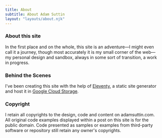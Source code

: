 ```yaml
---
title: About
subtitle: About Adam Suttin
layout: "layouts/about.njk"
---
```


### About this site

In the first place and on the whole, this site is an adventure—I might even call it a journey, though most accurately it is my small corner of the web—my personal design and sandbox, always in some sort of transition, a work in progress.

### Behind the Scenes

I've been creating this site with the help of [Eleventy](https://www.11ty.dev/), a static site generator and host it in [Google Cloud Storage](https://cloud.google.com/storage).

### Copyright

I retain all copyrights to the design, code and content on adamsuttin.com. All original code examples displayed within a post on this site is for the public domain. Code presented as samples or examples from third-party software or repository still retain any owner's copyrights.
